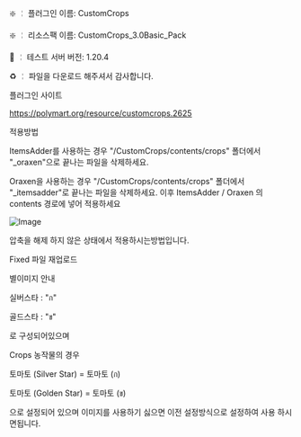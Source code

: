 ❇️ ╎ 플러그인 이름: CustomCrops

❇️ ╎ 리소스팩 이름: CustomCrops_3.0Basic_Pack 

📶 ╎ 테스트 서버 버전:  1.20.4

♻️ ╎ 파일을 다운로드 해주셔서 감사합니다.

플러그인 사이트

https://polymart.org/resource/customcrops.2625


적용방법


ItemsAdder를 사용하는 경우 "/CustomCrops/contents/crops" 폴더에서 "_oraxen"으로 끝나는 파일을 삭제하세요. 

Oraxen을 사용하는 경우 "/CustomCrops/contents/crops" 폴더에서 "_itemsadder"로 끝나는 파일을 삭제하세요.
이후 ItemsAdder / Oraxen 의 contents 경로에 넣어 적용하세요

![Image](https://github.com/user-attachments/assets/1b23e63d-0372-4e35-a036-ff06d51800d8)





압축을 해제 하지 않은 상태에서 적용하시는방법입니다.

Fixed
파일 재업로드


별이미지 안내

실버스타 : "ก"

골드스타 :  "ข"


로 구성되어있으며


Crops 농작물의 경우


토마토 (Silver Star) =  토마토 (ก)

토마토 (Golden Star) = 토마토 (ข)



으로 설정되어 있으며 이미지를 사용하기 싫으면 이전 설정방식으로 설정하여 사용 하시면됩니다.
